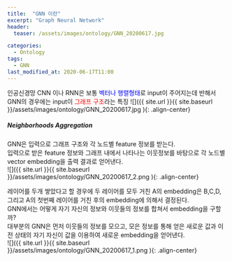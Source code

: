 ```yaml
---
title:  "GNN 이란"
excerpt: "Graph Neural Network"
header:
  teaser: /assets/images/ontology/GNN_20200617.jpg

categories:
  - Ontology
tags:
  - GNN
last_modified_at: 2020-06-17T11:00
---
```



인공신경망 CNN 이나 RNN은 보통 <span style="color:blue">벡터나 행렬형태</span>로 input이 주어지는데 반해서 GNN의 경우에는 input이 <span style="color:red">그래프 구조</span>라는 특징
![]({{ site.url }}{{ site.baseurl }}/assets/images/ontology/GNN_20200617.jpg   ){: .align-center}

##### Neighborhoods Aggregation  
GNN은 입력으로 그래프 구조와 각 노드별 feature 정보를 받는다.  
입력으로 받은 feature 정보와 그래프 내에서 나타나는 이웃정보를 바탕으로 각 노드별 vector embedding을 출력 결과로 얻어낸다.  
![]({{ site.url }}{{ site.baseurl }}/assets/images/ontology/GNN_20200617_2.png   ){: .align-center}


레이어를 두개 쌓았다고 할 경우에 두 레이어를 모두 거친 A의 embedding은 B,C,D, 그리고 A의 첫번째 레이어를 거친 후의 embedding에 의해서 결정된다.  
GNN에서는 어떻게 자기 자신의 정보와 이웃들의 정보를 합쳐서 embedding을 구할까?  
대부분의 GNN은 먼저 이웃들의 정보를 모으고, 모은 정보를 통해 얻은 새로운 값과 이전 상태의 자기 자신이 값을 이용하여 새로운 embedding을 얻어낸다.  
![]({{ site.url }}{{ site.baseurl }}/assets/images/ontology/GNN_20200617_1.png   ){: .align-center}


